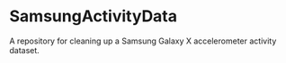 # SamsungActivityData
A repository for cleaning up a Samsung Galaxy X accelerometer activity dataset.
